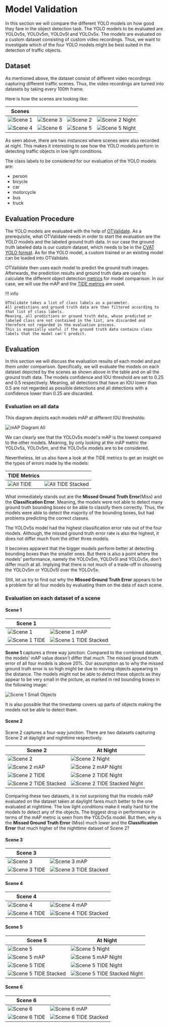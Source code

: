# Model Validation

In this section we will compare the different YOLO models on how good they fare in the object detection task.
The YOLO models to be evaluated are YOLOv5s, YOLOv5m, YOLOv5l and YOLOv5x.
The models are evaluated on a custom dataset consisting of custom video recordings.
Thus, we want to investigate which of the four YOLO models might be best suited in the detection of traffic objects.

## Dataset

As mentioned above, the dataset consist of different video recordings capturing different traffic scenes.
Thus, the video recordings are turned into datasets by taking every 100th frame.

Here is how the scenes are looking like:

| Scenes                                |                                       |                                       |                                                   |
| ------------------------------------- | ------------------------------------- | ------------------------------------- | ------------------------------------------------- |
| ![Scene 1](assets/scenes/scene_1.jpg) | ![Scene 3](assets/scenes/scene_3.jpg) | ![Scene 2](assets/scenes/scene_2.jpg) | ![Scene 2 Night](assets/scenes/scene_2_night.jpg) |
| ![Scene 4](assets/scenes/scene_4.jpg) | ![Scene 6](assets/scenes/scene_6.jpg) | ![Scene 5](assets/scenes/scene_5.jpg) | ![Scene 5 Night](assets/scenes/scene_5_night.jpg) |

As seen above, there are two instances where scenes were also recorded at night.
This makes it interesting to see how the YOLO models perform in detecting traffic objects in low light conditions.

The class labels to be considered for our evaluation of the YOLO models are:

- person
- bicycle
- car
- motorcycle
- bus
- truck

## Evaluation Procedure

The YOLO models are evaluated with the help of [OTValidate](overview.md).
As a prerequisite, what OTValidate needs in order to start the evaluation are the YOLO models and the labeled ground truth data.
In our case the ground truth labeled data is our custom dataset, which needs to be in the [CVAT YOLO format](https://openvinotoolkit.github.io/cvat/docs/manual/advanced/downloading-annotations/
).
As for the YOLO model, a custom trained or an existing model can be loaded into OTValidate.

OTValidate then uses each model to predict the ground truth images.
Afterwards, the prediction results and ground truth data are used to calculate the different object detection [metrics](metrics.md) for model comparison.
In our case, we will use the mAP and the [TIDE metrics](https://github.com/dbolya/tide
) are used.

!!! info

    OTValidate takes a list of class labels as a parameter.
    All predictions and ground truth data are then filtered according to that list of class labels.
    Meaning, all predictions or ground truth data, whose predicted or labeled class are not contained in the list, are discarded and therefore not regarded in the evaluation process.
    This is especially useful if the ground truth data contains class labels that the model can't predict. 

## Evaluation

In this section we will discuss the evaluation results of each model and put them under comparison.
Specifically, we will evaluate the models on each dataset depicted by the scenes as shown above in the table and on all the ground truth data.
The models confidence and IOU threshold are set to 0.25 and 0.5 respectively.
Meaning, all detections that have an IOU lower than 0.5 are not regarded as possible detections and all detections with a confidence lower than 0.25 are discarded.

### Evaluation on all data

This diagram depicts each models mAP at different IOU thresholds:

![mAP Diagram All](assets/plots/mAP_diagram_all.png)

We can clearly see that the YOLOv5s model's mAP is the lowest compared to the other models.
Meaning, by only looking at the mAP metric the YOLOv5s, YOLOv5m, and the YOLOv5x models are to be considered.

Nevertheless, let us also have a look at the TIDE metrics to get an insight on the types of errors made by the models:

| TIDE Metrics                                                  |                                                                        |
| ------------------------------------------------------------- | ---------------------------------------------------------------------- |
| ![All TIDE](assets/plots/tide_errors_diagram_all.png)         | ![All TIDE Stacked](assets/plots/tide_stacked_diagram_all.png)         |

What immediately stands out are the **Missed Ground Truth Error**(Miss) and the **Classification Error**.
Meaning, the models were not able to detect many ground truth bounding boxes or be able to classify them correctly.
Thus, the models were able to detect the majority of the bounding boxes, but had problems predicting the correct classes.

The YOLOv5s model had the highest classification error rate out of the four models.
Although, the missed ground truth error rate is also the highest, it does not differ much from the other three models.

It becomes apparent that the bigger models perform better at detecting bounding boxes than the smaller ones.
But there is also a point where the models' performance, namely the YOLOv5m, YOLOv5l and YOLOv5x, don't differ much at all.
Implying that there is not much of a trade-off in choosing the YOLOv5m or YOLOv5l over the YOLOv5x.

Still, let us try to find out why the  **Missed Ground Truth Error** appears to be a problem for all four models by evaluating them on the data of each scene.

### Evaluation on each dataset of a scene

#### Scene 1

| Scene 1                                                      |                                                                        |
|--------------------------------------------------------------|------------------------------------------------------------------------|
|![Scene 1](assets/scenes/scene_1.jpg)                         | ![Scene 1 mAP](assets/plots/mAP_diagram_scene_1.png)                   |
|![Scene 1 TIDE](assets/plots/tide_errors_diagram_scene_1.png) | ![Scene 1 TIDE Stacked](assets/plots/tide_stacked_diagram_scene_1.png) |

**Scene 1** captures a three way junction.
Compared to the combined dataset, the models' mAP value doesn't differ that much.
The missed ground truth error of all four models is above 20%.
Our assumption as to why the missed ground truth error is so high might be due to moving objects appearing in the distance.
The models might not be able to detect these objects as they appear to be very small in the picture, as marked in red bounding boxes in the following image:

![Scene 1 Small Objects](assets/scenes/scene_1_small_objects.jpg)

It is also possible that the timestamp covers up parts of objects making the models not be able to detect them.

#### Scene 2

Scene 2 captures a four-way junction.
There are two datasets capturing Scene 2 at daylight and nighttime respectively.

| Scene 2                                                                | At Night                                                                           |
| ---------------------------------------------------------------------- | ---------------------------------------------------------------------------------- |
| ![Scene 2](assets/scenes/scene_2.jpg)                                  | ![Scene 2 Night](assets/scenes/scene_2_night.jpg)                                  |
| ![Scene 2 mAP](assets/plots/mAP_diagram_scene_1.png)                   | ![Scene 2 mAP Night](assets/plots/mAP_diagram_scene_2_night.png)                   |
| ![Scene 2 TIDE](assets/plots/tide_errors_diagram_scene_1.png)          | ![Scene 2 TIDE Night](assets/plots/tide_errors_diagram_scene_2_night.png)          |
| ![Scene 2 TIDE Stacked](assets/plots/tide_stacked_diagram_scene_1.png) | ![Scene 2 TIDE Stacked Night](assets/plots/tide_stacked_diagram_scene_2_night.png) |

Comparing these two datasets, it is not surprising that the models mAP evaluated on the dataset taken at daylight fares much better to the one evaluated at nighttime.
The low light conditions make it really hard for the models to detect any of the objects.
The biggest drop in performance in terms of the mAP metric is seen from the YOLOv5s model.
But then, why is the **Missed Ground Truth Error** (Miss) much lower and the **Classification Error** that much higher
of the nighttime dataset of Scene 2?

<!-- TODO: Try to find out the total numbers of misses per class, the absolute numbers bounding boxes for each class in the ground truth data. -->

#### Scene 3

| Scene 3                                                       |                                                                        |
| ------------------------------------------------------------- | ---------------------------------------------------------------------- |
| ![Scene 3](assets/scenes/scene_3.jpg)                         | ![Scene 3 mAP](assets/plots/mAP_diagram_scene_3.png)                   |
| ![Scene 3 TIDE](assets/plots/tide_errors_diagram_scene_3.png) | ![Scene 3 TIDE Stacked](assets/plots/tide_stacked_diagram_scene_3.png) |

#### Scene 4

| Scene 4                                                       |                                                                        |
| ------------------------------------------------------------- | ---------------------------------------------------------------------- |
| ![Scene 4](assets/scenes/scene_4.jpg)                         | ![Scene 4 mAP](assets/plots/mAP_diagram_scene_4.png)                   |
| ![Scene 4 TIDE](assets/plots/tide_errors_diagram_scene_4.png) | ![Scene 4 TIDE Stacked](assets/plots/tide_stacked_diagram_scene_4.png) |

#### Scene 5

| Scene 5                                                                | At Night                                                                           |
| ---------------------------------------------------------------------- | ---------------------------------------------------------------------------------- |
| ![Scene 5](assets/scenes/scene_5.jpg)                                  | ![Scene 5 Night](assets/scenes/scene_5_night.jpg)                                  |
| ![Scene 5 mAP](assets/plots/mAP_diagram_scene_5.png)                   | ![Scene 5 mAP Night](assets/plots/mAP_diagram_scene_5_night.png)                   |
| ![Scene 5 TIDE](assets/plots/tide_errors_diagram_scene_5.png)          | ![Scene 5 TIDE Night](assets/plots/tide_errors_diagram_scene_5_night.png)          |
| ![Scene 5 TIDE Stacked](assets/plots/tide_stacked_diagram_scene_5.png) | ![Scene 5 TIDE Stacked Night](assets/plots/tide_stacked_diagram_scene_5_night.png) |

#### Scene 6

| Scene 6                                                       |                                                                        |
| ------------------------------------------------------------- | ---------------------------------------------------------------------- |
| ![Scene 6](assets/scenes/scene_6.jpg)                         | ![Scene 6 mAP](assets/plots/mAP_diagram_scene_6.png)                   |
| ![Scene 6 TIDE](assets/plots/tide_errors_diagram_scene_6.png) | ![Scene 6 TIDE Stacked](assets/plots/tide_stacked_diagram_scene_6.png) |
